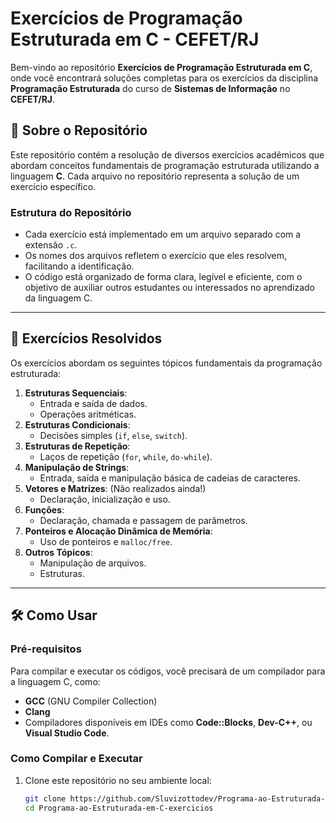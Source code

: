 # Exercícios de Programação Estruturada em C - CEFET/RJ

Bem-vindo ao repositório **Exercícios de Programação Estruturada em C**, onde você encontrará soluções completas para os exercícios da disciplina **Programação Estruturada** do curso de **Sistemas de Informação** no **CEFET/RJ**.

## 📘 Sobre o Repositório

Este repositório contém a resolução de diversos exercícios acadêmicos que abordam conceitos fundamentais de programação estruturada utilizando a linguagem **C**. Cada arquivo no repositório representa a solução de um exercício específico.

### Estrutura do Repositório

- Cada exercício está implementado em um arquivo separado com a extensão `.c`.
- Os nomes dos arquivos refletem o exercício que eles resolvem, facilitando a identificação.
- O código está organizado de forma clara, legível e eficiente, com o objetivo de auxiliar outros estudantes ou interessados no aprendizado da linguagem C.

---

## 📝 Exercícios Resolvidos

Os exercícios abordam os seguintes tópicos fundamentais da programação estruturada:

1. **Estruturas Sequenciais**:
   - Entrada e saída de dados.
   - Operações aritméticas.
2. **Estruturas Condicionais**:
   - Decisões simples (`if`, `else`, `switch`).
3. **Estruturas de Repetição**:
   - Laços de repetição (`for`, `while`, `do-while`).
4. **Manipulação de Strings**:
   - Entrada, saída e manipulação básica de cadeias de caracteres.
5. **Vetores e Matrizes**: (Não realizados ainda!)
   - Declaração, inicialização e uso.
6. **Funções**:
   - Declaração, chamada e passagem de parâmetros.
7. **Ponteiros e Alocação Dinâmica de Memória**:
   - Uso de ponteiros e `malloc/free`.
8. **Outros Tópicos**:
   - Manipulação de arquivos.
   - Estruturas.

---

## 🛠️ Como Usar

### Pré-requisitos

Para compilar e executar os códigos, você precisará de um compilador para a linguagem C, como:

- **GCC** (GNU Compiler Collection)
- **Clang**
- Compiladores disponíveis em IDEs como **Code::Blocks**, **Dev-C++**, ou **Visual Studio Code**.

### Como Compilar e Executar

1. Clone este repositório no seu ambiente local:
   ```bash
   git clone https://github.com/Sluvizottodev/Programa-ao-Estruturada-em-C-exercicios.git
   cd Programa-ao-Estruturada-em-C-exercicios

